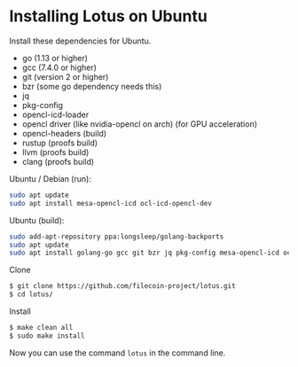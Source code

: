 # Installing Lotus on Ubuntu

Install these dependencies for Ubuntu.

- go (1.13 or higher)
- gcc (7.4.0 or higher)
- git (version 2 or higher)
- bzr (some go dependency needs this)
- jq
- pkg-config
- opencl-icd-loader
- opencl driver (like nvidia-opencl on arch) (for GPU acceleration)
- opencl-headers (build)
- rustup (proofs build)
- llvm (proofs build)
- clang (proofs build)

Ubuntu / Debian (run):

```sh
sudo apt update
sudo apt install mesa-opencl-icd ocl-icd-opencl-dev
```

Ubuntu (build):

```sh
sudo add-apt-repository ppa:longsleep/golang-backports
sudo apt update
sudo apt install golang-go gcc git bzr jq pkg-config mesa-opencl-icd ocl-icd-opencl-dev
```

Clone

```sh
$ git clone https://github.com/filecoin-project/lotus.git
$ cd lotus/
```

Install

```sh
$ make clean all
$ sudo make install
```

Now you can use the command `lotus` in the command line.
